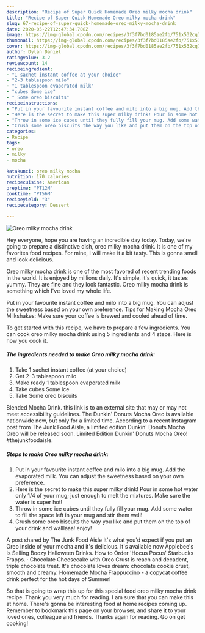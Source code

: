 ```yaml
---
description: "Recipe of Super Quick Homemade Oreo milky mocha drink"
title: "Recipe of Super Quick Homemade Oreo milky mocha drink"
slug: 67-recipe-of-super-quick-homemade-oreo-milky-mocha-drink
date: 2020-05-22T12:47:34.708Z
image: https://img-global.cpcdn.com/recipes/3f3f7bd0185ae2fb/751x532cq70/oreo-milky-mocha-drink-recipe-main-photo.jpg
thumbnail: https://img-global.cpcdn.com/recipes/3f3f7bd0185ae2fb/751x532cq70/oreo-milky-mocha-drink-recipe-main-photo.jpg
cover: https://img-global.cpcdn.com/recipes/3f3f7bd0185ae2fb/751x532cq70/oreo-milky-mocha-drink-recipe-main-photo.jpg
author: Dylan Daniel
ratingvalue: 3.2
reviewcount: 14
recipeingredient:
- "1 sachet instant coffee at your choice"
- "2-3 tablespoon milo"
- "1 tablespoon evaporated milk"
- "cubes Some ice"
- " Some oreo biscuits"
recipeinstructions:
- "Put in your favourite instant coffee and milo into a big mug. Add the evaporated milk. You can adjust the sweetness based on your own preference."
- "Here is the secret to make this super milky drink! Pour in some hot water only 1/4 of your mug; just enough to melt the mixtures. Make sure the water is super hot!"
- "Throw in some ice cubes until they fully fill your mug. Add some water to fill the space left in your mug and stir them well!"
- "Crush some oreo biscuits the way you like and put them on the top of your drink and walllaaa! enjoy!"
categories:
- Recipe
tags:
- oreo
- milky
- mocha

katakunci: oreo milky mocha 
nutrition: 170 calories
recipecuisine: American
preptime: "PT12M"
cooktime: "PT56M"
recipeyield: "3"
recipecategory: Dessert

---
```



![Oreo milky mocha drink](https://img-global.cpcdn.com/recipes/3f3f7bd0185ae2fb/751x532cq70/oreo-milky-mocha-drink-recipe-main-photo.jpg)

Hey everyone, hope you are having an incredible day today. Today, we're going to prepare a distinctive dish, oreo milky mocha drink. It is one of my favorites food recipes. For mine, I will make it a bit tasty. This is gonna smell and look delicious.

Oreo milky mocha drink is one of the most favored of recent trending foods in the world. It is enjoyed by millions daily. It's simple, it's quick, it tastes yummy. They are fine and they look fantastic. Oreo milky mocha drink is something which I've loved my whole life.

Put in your favourite instant coffee and milo into a big mug. You can adjust the sweetness based on your own preference. Tips for Making Mocha Oreo Milkshakes: Make sure your coffee is brewed and cooled ahead of time.


To get started with this recipe, we have to prepare a few ingredients. You can cook oreo milky mocha drink using 5 ingredients and 4 steps. Here is how you cook it.

<!--inarticleads1-->

##### The ingredients needed to make Oreo milky mocha drink:

1. Take 1 sachet instant coffee (at your choice)
1. Get 2-3 tablespoon milo
1. Make ready 1 tablespoon evaporated milk
1. Take cubes Some ice
1. Take  Some oreo biscuits


Blended Mocha Drink. this link is to an external site that may or may not meet accessibility guidelines. The Dunkin&#39; Donuts Mocha Oreo is available nationwide now, but only for a limited time. According to a recent Instagram post from The Junk Food Aisle, a limited edition Dunkin&#39; Donuts Mocha Oreo will be released soon. Limited Edition Dunkin&#39; Donuts Mocha Oreo! #thejunkfoodaisle. 

<!--inarticleads2-->

##### Steps to make Oreo milky mocha drink:

1. Put in your favourite instant coffee and milo into a big mug. Add the evaporated milk. You can adjust the sweetness based on your own preference.
1. Here is the secret to make this super milky drink! Pour in some hot water only 1/4 of your mug; just enough to melt the mixtures. Make sure the water is super hot!
1. Throw in some ice cubes until they fully fill your mug. Add some water to fill the space left in your mug and stir them well!
1. Crush some oreo biscuits the way you like and put them on the top of your drink and walllaaa! enjoy!


A post shared by The Junk Food Aisle It&#39;s what you&#39;d expect if you put an Oreo inside of your mocha and it&#39;s delicious. It&#39;s available now Applebee&#39;s Is Selling Boozy Halloween Drinks. How to Order &#39;Hocus Pocus&#39; Starbucks Frapps. · Chocolate Cheesecake with Oreo Crust is reach and decadent, triple chocolate treat. It&#39;s chocolate loves dream: chocolate cookie crust, smooth and creamy. Homemade Mocha Frappuccino - a copycat coffee drink perfect for the hot days of Summer! 

So that is going to wrap this up for this special food oreo milky mocha drink recipe. Thank you very much for reading. I am sure that you can make this at home. There's gonna be interesting food at home recipes coming up. Remember to bookmark this page on your browser, and share it to your loved ones, colleague and friends. Thanks again for reading. Go on get cooking!
